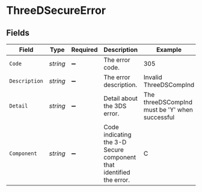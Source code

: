 # ThreeDSecureError


## Fields

| Field                                                               | Type                                                                | Required                                                            | Description                                                         | Example                                                             |
| ------------------------------------------------------------------- | ------------------------------------------------------------------- | ------------------------------------------------------------------- | ------------------------------------------------------------------- | ------------------------------------------------------------------- |
| `Code`                                                              | *string*                                                            | :heavy_minus_sign:                                                  | The error code.                                                     | 305                                                                 |
| `Description`                                                       | *string*                                                            | :heavy_minus_sign:                                                  | The error description.                                              | Invalid ThreeDSCompInd                                              |
| `Detail`                                                            | *string*                                                            | :heavy_minus_sign:                                                  | Detail about the 3DS error.                                         | The threeDSCompInd must be 'Y' when successful                      |
| `Component`                                                         | *string*                                                            | :heavy_minus_sign:                                                  | Code indicating the 3-D Secure component that identified the error. | C                                                                   |